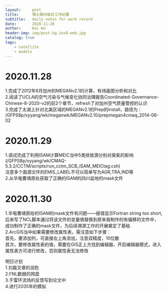 ```yaml
---
layout:     post
title:      博士期间每日工作纪要
subtitle:   daily notes for work record
date:       2020-11-28
author:     Kai Wu
header-img: img/post-bg-ios9-web.jpg
catalog: true
tags:
    - satellite
    - models
---
```


# 2020.11.28
1.完成了2012年6月加州的MEGANv2.1的计算，有待画图分析和对比  
2.阅读了UCLA的空气污染与气候变化协同治理报告Coordinated-Governance-Chinese-8-2020-v2的前2个章节，refresh了对加州空气质量管控的认识  
3.完成了太湖上针对北美区域的MEGANv2.1的Prep的install，路径为：
/GFPS8p/xyyang/wk/meganwk/MEGANv2.10/prepmegan4cmaq_2014-06-02

# 2020.11.29
1.调试完成了利用ISAM计算MEIC当中5类排放源分别对臭氧的影响  
(/GFPS8p/xyyang/wk/CMAQ-5.3.2/CCTM/scripts/run_cctm_SCB_ISAM_MEICtag.csh)  
注意多个面源文件的EMIS_LABEL不可以简单写为AGR,TRA,IND等  
2.从华电曹靖原处获取了正确的ISAM的四川盆地的mask文件  

# 2020.11.30
1.华电曹靖原给的ISAM的mask文件有问题——报错显示Fortran string too short,后来写了NCL脚本通过将该文件的变量值替换到原来我制作的有偏移的文件中，成功制作了正确的mask文件，为后续溯源工作的开展奠定了基础  
2.ArcGIS当中如果需要修改属性表，需注意如下步骤：  
首先，要添加列，可直接左上角添加，注意双精度，10位数  
其次，要修改属性表的值，需要在GIS正上方找到编辑器，开启编辑器模式，进入属性表方可进行修改，否则属性表无法修改  

明日计划  
1.刘磊文章的润色  
2.FNL数据的网盘  
3.于雷环流场的反馈写到论文中  
4.进行2035年的模拟  